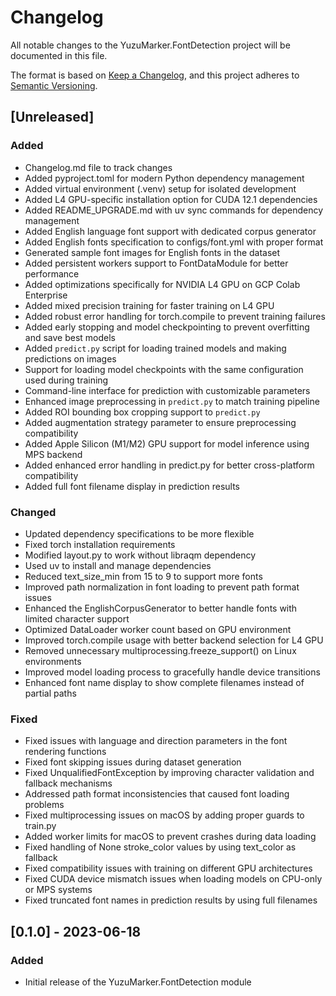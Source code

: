 # Changelog

All notable changes to the YuzuMarker.FontDetection project will be documented in this file.

The format is based on [Keep a Changelog](https://keepachangelog.com/en/1.0.0/),
and this project adheres to [Semantic Versioning](https://semver.org/spec/v2.0.0.html).

## [Unreleased]
### Added
- Changelog.md file to track changes
- Added pyproject.toml for modern Python dependency management
- Added virtual environment (.venv) setup for isolated development
- Added L4 GPU-specific installation option for CUDA 12.1 dependencies
- Added README_UPGRADE.md with uv sync commands for dependency management
- Added English language font support with dedicated corpus generator
- Added English fonts specification to configs/font.yml with proper format
- Generated sample font images for English fonts in the dataset
- Added persistent workers support to FontDataModule for better performance
- Added optimizations specifically for NVIDIA L4 GPU on GCP Colab Enterprise
- Added mixed precision training for faster training on L4 GPU
- Added robust error handling for torch.compile to prevent training failures
- Added early stopping and model checkpointing to prevent overfitting and save best models
- Added `predict.py` script for loading trained models and making predictions on images
- Support for loading model checkpoints with the same configuration used during training
- Command-line interface for prediction with customizable parameters
- Enhanced image preprocessing in `predict.py` to match training pipeline
- Added ROI bounding box cropping support to `predict.py`
- Added augmentation strategy parameter to ensure preprocessing compatibility
- Added Apple Silicon (M1/M2) GPU support for model inference using MPS backend
- Added enhanced error handling in predict.py for better cross-platform compatibility
- Added full font filename display in prediction results

### Changed
- Updated dependency specifications to be more flexible
- Fixed torch installation requirements
- Modified layout.py to work without libraqm dependency
- Used uv to install and manage dependencies
- Reduced text_size_min from 15 to 9 to support more fonts
- Improved path normalization in font loading to prevent path format issues
- Enhanced the EnglishCorpusGenerator to better handle fonts with limited character support
- Optimized DataLoader worker count based on GPU environment
- Improved torch.compile usage with better backend selection for L4 GPU
- Removed unnecessary multiprocessing.freeze_support() on Linux environments
- Improved model loading process to gracefully handle device transitions
- Enhanced font name display to show complete filenames instead of partial paths

### Fixed
- Fixed issues with language and direction parameters in the font rendering functions
- Fixed font skipping issues during dataset generation
- Fixed UnqualifiedFontException by improving character validation and fallback mechanisms
- Addressed path format inconsistencies that caused font loading problems
- Fixed multiprocessing issues on macOS by adding proper guards to train.py
- Added worker limits for macOS to prevent crashes during data loading
- Fixed handling of None stroke_color values by using text_color as fallback
- Fixed compatibility issues with training on different GPU architectures
- Fixed CUDA device mismatch issues when loading models on CPU-only or MPS systems
- Fixed truncated font names in prediction results by using full filenames

## [0.1.0] - 2023-06-18
### Added
- Initial release of the YuzuMarker.FontDetection module 